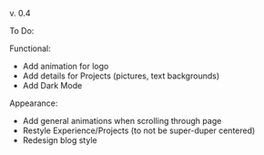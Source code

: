 v. 0.4

To Do:

Functional:

- Add animation for logo
- Add details for Projects (pictures, text backgrounds)
- Add Dark Mode

Appearance:

- Add general animations when scrolling through page
- Restyle Experience/Projects (to not be super-duper centered)
- Redesign blog style
